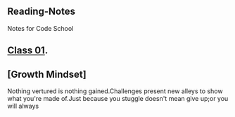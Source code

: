 ## Reading-Notes
Notes for Code School

## [Class 01](/Reading-Notes/Class01).

## [Growth Mindset]
Nothing vertured is nothing gained.Challenges present new alleys to show what you're made of.Just because you stuggle doesn't mean give up;or you will always
